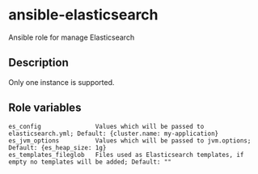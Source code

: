 # ansible-elasticsearch
Ansible role for manage Elasticsearch

## Description
Only one instance is supported.

## Role variables
```
es_config               Values which will be passed to elasticsearch.yml; Default: {cluster.name: my-application}
es_jvm_options          Values which will be passed to jvm.options; Default: {es_heap_size: 1g}
es_templates_fileglob   Files used as Elasticsearch templates, if empty no templates will be added; Default: ""
```
